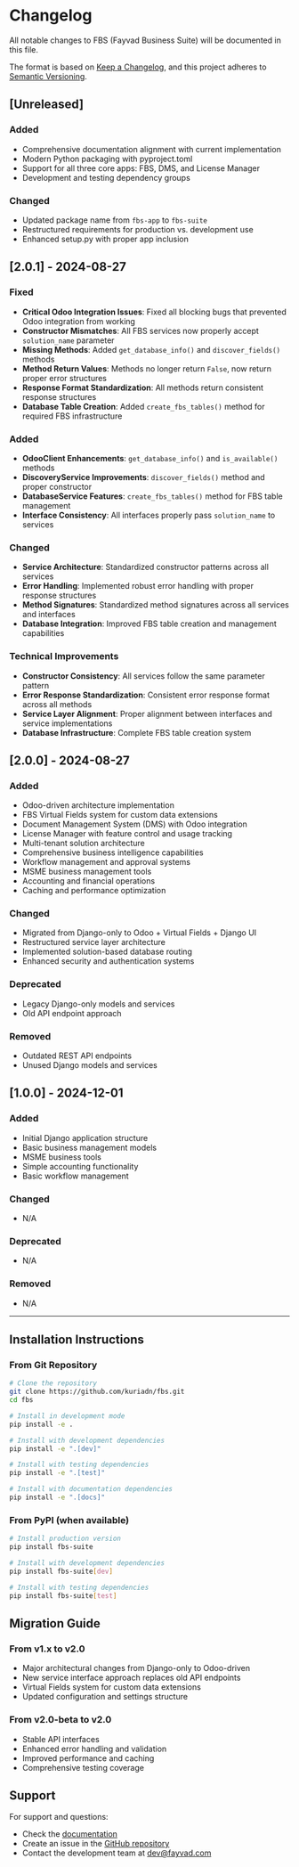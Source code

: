 # Changelog

All notable changes to FBS (Fayvad Business Suite) will be documented in this file.

The format is based on [Keep a Changelog](https://keepachangelog.com/en/1.0.0/),
and this project adheres to [Semantic Versioning](https://semver.org/spec/v2.0.0.html).

## [Unreleased]

### Added
- Comprehensive documentation alignment with current implementation
- Modern Python packaging with pyproject.toml
- Support for all three core apps: FBS, DMS, and License Manager
- Development and testing dependency groups

### Changed
- Updated package name from `fbs-app` to `fbs-suite`
- Restructured requirements for production vs. development use
- Enhanced setup.py with proper app inclusion

## [2.0.1] - 2024-08-27

### Fixed
- **Critical Odoo Integration Issues**: Fixed all blocking bugs that prevented Odoo integration from working
- **Constructor Mismatches**: All FBS services now properly accept `solution_name` parameter
- **Missing Methods**: Added `get_database_info()` and `discover_fields()` methods
- **Method Return Values**: Methods no longer return `False`, now return proper error structures
- **Response Format Standardization**: All methods return consistent response structures
- **Database Table Creation**: Added `create_fbs_tables()` method for required FBS infrastructure

### Added
- **OdooClient Enhancements**: `get_database_info()` and `is_available()` methods
- **DiscoveryService Improvements**: `discover_fields()` method and proper constructor
- **DatabaseService Features**: `create_fbs_tables()` method for FBS table management
- **Interface Consistency**: All interfaces properly pass `solution_name` to services

### Changed
- **Service Architecture**: Standardized constructor patterns across all services
- **Error Handling**: Implemented robust error handling with proper response structures
- **Method Signatures**: Standardized method signatures across all services and interfaces
- **Database Integration**: Improved FBS table creation and management capabilities

### Technical Improvements
- **Constructor Consistency**: All services follow the same parameter pattern
- **Error Response Standardization**: Consistent error response format across all methods
- **Service Layer Alignment**: Proper alignment between interfaces and service implementations
- **Database Infrastructure**: Complete FBS table creation system

## [2.0.0] - 2024-08-27

### Added
- Odoo-driven architecture implementation
- FBS Virtual Fields system for custom data extensions
- Document Management System (DMS) with Odoo integration
- License Manager with feature control and usage tracking
- Multi-tenant solution architecture
- Comprehensive business intelligence capabilities
- Workflow management and approval systems
- MSME business management tools
- Accounting and financial operations
- Caching and performance optimization

### Changed
- Migrated from Django-only to Odoo + Virtual Fields + Django UI
- Restructured service layer architecture
- Implemented solution-based database routing
- Enhanced security and authentication systems

### Deprecated
- Legacy Django-only models and services
- Old API endpoint approach

### Removed
- Outdated REST API endpoints
- Unused Django models and services

## [1.0.0] - 2024-12-01

### Added
- Initial Django application structure
- Basic business management models
- MSME business tools
- Simple accounting functionality
- Basic workflow management

### Changed
- N/A

### Deprecated
- N/A

### Removed
- N/A

---

## Installation Instructions

### From Git Repository
```bash
# Clone the repository
git clone https://github.com/kuriadn/fbs.git
cd fbs

# Install in development mode
pip install -e .

# Install with development dependencies
pip install -e ".[dev]"

# Install with testing dependencies
pip install -e ".[test]"

# Install with documentation dependencies
pip install -e ".[docs]"
```

### From PyPI (when available)
```bash
# Install production version
pip install fbs-suite

# Install with development dependencies
pip install fbs-suite[dev]

# Install with testing dependencies
pip install fbs-suite[test]
```

## Migration Guide

### From v1.x to v2.0
- Major architectural changes from Django-only to Odoo-driven
- New service interface approach replaces old API endpoints
- Virtual Fields system for custom data extensions
- Updated configuration and settings structure

### From v2.0-beta to v2.0
- Stable API interfaces
- Enhanced error handling and validation
- Improved performance and caching
- Comprehensive testing coverage

## Support

For support and questions:
- Check the [documentation](https://github.com/kuriadn/fbs/tree/main/docs)
- Create an issue in the [GitHub repository](https://github.com/kuriadn/fbs/issues)
- Contact the development team at dev@fayvad.com

